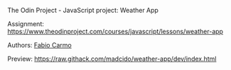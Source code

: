 The Odin Project - JavaScript project: Weather App

Assignment: https://www.theodinproject.com/courses/javascript/lessons/weather-app

Authors: <a href="https://github.com/madcido">Fabio Carmo</a>

Preview: https://raw.githack.com/madcido/weather-app/dev/index.html
